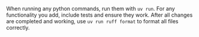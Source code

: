 When running any python commands, run them with `uv run`.
For any functionality you add, include tests and ensure they work.
After all changes are completed and working, use `uv run ruff format` to format all files correctly.
